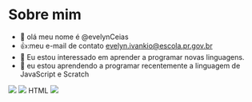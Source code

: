 # Sobre mim
- 👋 olá meu nome é @evelynCeias
- 👍:meu e-mail de contato evelyn.ivankio@escola.pr.gov.br
- 👀 Eu estou interessado em aprender a programar novas linguagens.
- 🌱 eu estou aprendendo a programar recentemente a linguagem de JavaScript e Scratch

![](https://img.shields.io/badge/Scratch-4D97FF?style=for-the-badge&logo=Scratch&logoColor=white)
![](https://img.shields.io/badge/JavaScript-323330?style=for-the-badge&logo=javascript&logoColor=F7DF1E)
HTML <img src= "https://img.shields.io/badge/Scratch-4D97FF?style=for-the-badge&logo=Scratch&logoColor=white" />
